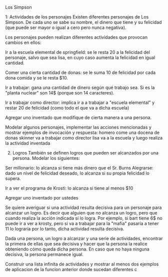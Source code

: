 Los Simpson

1: Actividades de los personajes
Existen diferentes personajes de Los Simpson. De cada uno se sabe su nombre, el dinero que tiene y su felicidad (que puede ser mayor o igual a cero pero nunca negativa). 

Los personajes pueden realizan diferentes actividades que provocan cambios en ellos:

Ir a la escuela elemental de springfield: se le resta 20 a la felicidad del personaje, salvo que sea lisa, en cuyo caso aumenta la felicidad en igual cantidad.

Comer una cierta cantidad de donas: se le suma 10 de felicidad por cada dona comida y se le resta $10.

Ir a trabajar: gana una cantidad de dinero según qué trabajo sea. Si es la "planta nuclear" son 14$ (porque son 14 caracteres).

Ir a trabajar como director: implica ir a a trabajar a "escuela elemental" y restar 20 de felicidad (como todo el que va a dicha escuela) 

Agregar uno inventado que modifique de cierta manera a una persona.

Modelar algunos personajes, implementar las acciones mencionadas y mostrar ejemplos de invocación y respuesta:
homero come una docena de donas
skinner va a trabajar como director
lisa va a la escuela y luego realiza la actividad inventada

2. Logros 
También se definen logros que pueden ser alcanzados por una persona. Modelar los siguientes:

Ser millonario: lo alcanza  si tiene más dinero que el Sr. Burns 
Alegrarse: dado un nivel de felicidad deseado, lo alcanza si su propia felicidad lo supera.

Ir a ver el programa de Krosti: lo  alcanza si tiene al menos $10

Agregar uno inventado por ustedes
                        
Se quiere averiguar si una actividad resulta decisiva para un personaje para alcanzar un logro. Es decir que alguien que no alcanza un logro, pero que cuando realiza la acción indicada sí lo logra.  Por ejemplo, si bart tiene 6$ no puede ir a ver a krosty, pero si va a trabajar para la "mafia" pasaría a tener 11 lo lograría por lo tanto, dicha actividad resulta decisiva.
            
Dada una persona, un logro a alcanzar y una serie de actividades, encontrar la primera de ellas que sea decisiva y hacer que la persona la realice obteniendo cómo queda dicha persona. En caso que no haya ninguna decisiva, la persona permanece igual. 

Construir una lista infinita de actividades y mostrar al menos dos ejemplos de aplicacion de la funcíon anterior donde sucedan diferentes c

